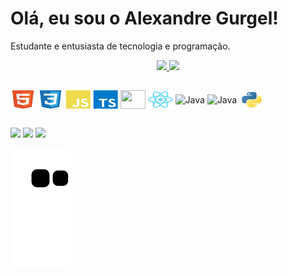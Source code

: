 # Olá, eu sou o Alexandre Gurgel!
Estudante e entusiasta de tecnologia e programação.
<div align="center">
  <a href="https://github.com/xandong">
  <img height="180em" src="https://github-readme-stats.vercel.app/api?username=xandong&show_icons=true&theme=outrun&include_all_commits=true&count_private=true"/>
  <img height="180em" src="https://github-readme-stats.vercel.app/api/top-langs/?username=xandong&layout=compact&langs_count=7&theme=outrun"/>
  </a>
</div>
  
 ##
    
<div style="display: inline_block">
    <img align="center" alt="HTML" height="30" width="40" src="https://raw.githubusercontent.com/devicons/devicon/master/icons/html5/html5-original.svg">
  <img align="center" alt="CSS" height="30" width="40" src="https://raw.githubusercontent.com/devicons/devicon/master/icons/css3/css3-original.svg">
  <img align="center" alt="Js" height="30" width="40" src="https://raw.githubusercontent.com/devicons/devicon/master/icons/javascript/javascript-plain.svg">
  <img align="center" alt="Ts" height="30" width="40" src="https://raw.githubusercontent.com/devicons/devicon/master/icons/typescript/typescript-plain.svg">
  <img align="center" alt"Angula" height="30" width="40" src="https://cdn.jsdelivr.net/gh/devicons/devicon/icons/angularjs/angularjs-original.svg" />        
  <img align="center" alt="React" height="30" width="40" src="https://raw.githubusercontent.com/devicons/devicon/master/icons/react/react-original.svg">
  <img align="center" alt="Java" height="30" width="40" src="https://cdn.jsdelivr.net/gh/devicons/devicon/icons/java/java-original.svg" />  
  <img align="center" alt="Java" height="30" width="40" src="https://cdn.jsdelivr.net/gh/devicons/devicon/icons/spring/spring-original.svg" />   
  <img align="center" alt="Python" height="30" width="40" src="https://raw.githubusercontent.com/devicons/devicon/master/icons/python/python-original.svg">
</div>
 
  ##
 
<div> 
    <a href="https://www.linkedin.com/in/xandongurgel" target="_blank"><img src="https://img.shields.io/badge/-LinkedIn-%230077B5?style=for-the-badge&logo=linkedin&logoColor=white" target="_blank"></a> 
  <a href = "mailto:xandongurgel@gmail.com"><img src="https://img.shields.io/badge/-Gmail-%23333?style=for-the-badge&logo=gmail&logoColor=white" target="_blank"></a>
  <a href="https://instagram.com/xandongurgel" target="_blank"><img src="https://img.shields.io/badge/-Instagram-%23E4405F?style=for-the-badge&logo=instagram&logoColor=white" target="_blank"></a>
</div>

   ![Snake animation](https://github.com/xandong/xandong/blob/output/github-contribution-grid-snake.svg)
